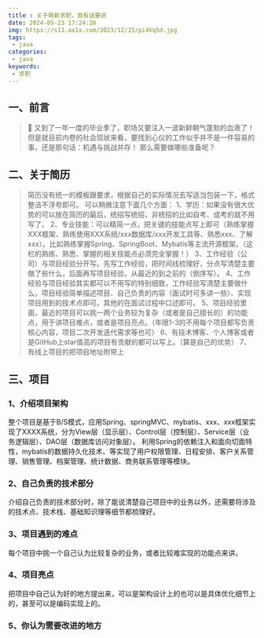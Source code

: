 ```yaml
---
title : 关于萌新求职，我有话要说
date: 2024-05-23 17:24:26
img: https://s11.ax1x.com/2023/12/15/pi4Vq5d.jpg
tags:
 - java
categories: 
 - java
keywords:
 - 求职
---
```

## 一、前言
> 🎯 又到了一年一度的毕业季了，职场又要注入一波新鲜朝气蓬勃的血液了！但是就目前内卷的社会现状来看，要找到心仪的工作似乎并不是一件容易的事，还是那句话：机遇与挑战并存！
> 那么需要做哪些准备呢？

## 二、关于简历

> 简历没有统一的模板跟要求，根据自己的实际情况去写适当包装一下，格式整洁不浮夸即可。
> 可以稍微注意下面几个方面：
> 1、学历：如果没有很大优势的可以放在简历的最后，统招写统招，非统招的比如自考、成考的就不用写了。
> 2、专业技能：可以精简一点，把关键的技能点写上即可（熟练掌握XXX框架、熟练使用XXX系统/xxx数据库/xxx开发工具等、熟悉xxx、了解xxx）。比如熟练掌握Spring、SpringBoot、Mybatis等主流开源框架。（这栏的熟练、熟悉、掌握的相关技能点必须完全掌握！）
> 3、工作经验（公司）与项目经验分开写。先写工作经验，把时间线梳理好，分点写清楚主要做了些什么，后面再写项目经验，从最近的到之前的（倒序写）。
> 4、工作经验与项目经验其实都可以不用写的特别细致，工作经验写清楚主要做什么，项目经验简单描述项目、自己负责的内容（面试时可多讲一些）、实现项目用到的技术点即可。其他的在面试过程中口述即可。
> 5、项目经验里面，最近的项目可以挑一两个业务较为复杂（或者是自己擅长的）的功能点，用于讲项目难点，或者是项目亮点。（年限1-3的不用每个项目都写负责核心内容，项目二次开发迭代需求等也可）
> 6、有技术博客、个人博客或者是GitHub上star值高的项目有贡献的都可以写上。（算是自己的优势）
> 7、有线上项目的把项目地址附带上


## 三、项目

### 1、介绍项目架构
 整个项目是基于B/S模式，应用Spring、springMVC、mybatis、xxx、xxx框架实现了XXXX系统，分为View层（显示层）、Control层（控制层）、Service层（业务逻辑层）、DAO层（数据库访问对象层）。
利用Spring的依赖注入和面向切面特性，mybatis的数据持久化技术、等实现了用户权限管理、日程安排、客户关系管理、销售管理、档案管理、统计数据、商务联系管理等模块。

### 2、自己负责的技术部分
介绍自己负责的技术部分时，除了能说清楚自己项目中的业务以外，还需要将涉及的技术点、技术栈、基础知识理等细节都梳理好。


### 3、项目遇到的难点
每个项目中挑一个自己认为比较复杂的业务，或者比较难实现的功能点来讲。

### 4、项目亮点
把项目中自己认为好的地方提出来，可以是架构设计上的也可以是具体优化细节上的，甚至可以是编码实现上的。

### 5、你认为需要改进的地方




